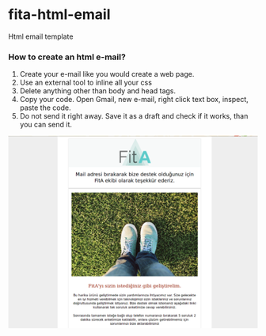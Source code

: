 # fita-html-email
Html email template


### How to create an html e-mail?

1. Create your e-mail like you would create a web page.
2. Use an external tool to inline all your css
3. Delete anything other than body and head tags.
4. Copy your code. Open Gmail, new e-mail, right click text box, inspect, paste the code.
5. Do not send it right away. Save it as a draft and check if it works, than you can send it.

![Screenshot](screenshot.png)
